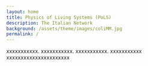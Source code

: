 ```yaml
---
layout: home
title: Physics of Living Systems (PoLS)
description: The Italian Network
background: /assets/theme/images/coliMM.jpg
permalink: /
---
```



xxxxxxxxxxx.  xxxxxxxxxxx.    xxxxxxxxxxx.       xxxxxxxxxxx      xxxxxxxxxxxxxxxxxxxxxx
